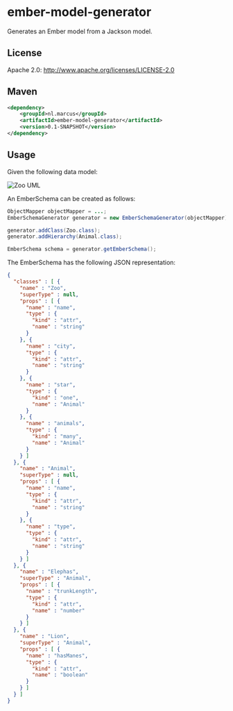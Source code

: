 # ember-model-generator

Generates an Ember model from a Jackson model.

## License

Apache 2.0: http://www.apache.org/licenses/LICENSE-2.0

## Maven
```xml
<dependency>
	<groupId>nl.marcus</groupId>
	<artifactId>ember-model-generator</artifactId>
	<version>0.1-SNAPSHOT</version>
</dependency>
```

## Usage

Given the following data model:

![Zoo UML](https://raw.githubusercontent.com/marcus-nl/ember-model-generator/master/src/main/site/uml/Zoo.png "Zoo UML")

An EmberSchema can be created as follows:
```java
ObjectMapper objectMapper = ...;
EmberSchemaGenerator generator = new EmberSchemaGenerator(objectMapper);

generator.addClass(Zoo.class);
generator.addHierarchy(Animal.class);

EmberSchema schema = generator.getEmberSchema();
```

The EmberSchema has the following JSON representation:
```json
{
  "classes" : [ {
    "name" : "Zoo",
    "superType" : null,
    "props" : [ {
      "name" : "name",
      "type" : {
        "kind" : "attr",
        "name" : "string"
      }
    }, {
      "name" : "city",
      "type" : {
        "kind" : "attr",
        "name" : "string"
      }
    }, {
      "name" : "star",
      "type" : {
        "kind" : "one",
        "name" : "Animal"
      }
    }, {
      "name" : "animals",
      "type" : {
        "kind" : "many",
        "name" : "Animal"
      }
    } ]
  }, {
    "name" : "Animal",
    "superType" : null,
    "props" : [ {
      "name" : "name",
      "type" : {
        "kind" : "attr",
        "name" : "string"
      }
    }, {
      "name" : "type",
      "type" : {
        "kind" : "attr",
        "name" : "string"
      }
    } ]
  }, {
    "name" : "Elephas",
    "superType" : "Animal",
    "props" : [ {
      "name" : "trunkLength",
      "type" : {
        "kind" : "attr",
        "name" : "number"
      }
    } ]
  }, {
    "name" : "Lion",
    "superType" : "Animal",
    "props" : [ {
      "name" : "hasManes",
      "type" : {
        "kind" : "attr",
        "name" : "boolean"
      }
    } ]
  } ]
}
```
